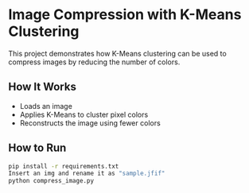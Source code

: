# Image Compression with K-Means Clustering

This project demonstrates how K-Means clustering can be used to compress images by reducing the number of colors.

## How It Works
- Loads an image
- Applies K-Means to cluster pixel colors
- Reconstructs the image using fewer colors

## How to Run
```bash
pip install -r requirements.txt
Insert an img and rename it as "sample.jfif"
python compress_image.py
